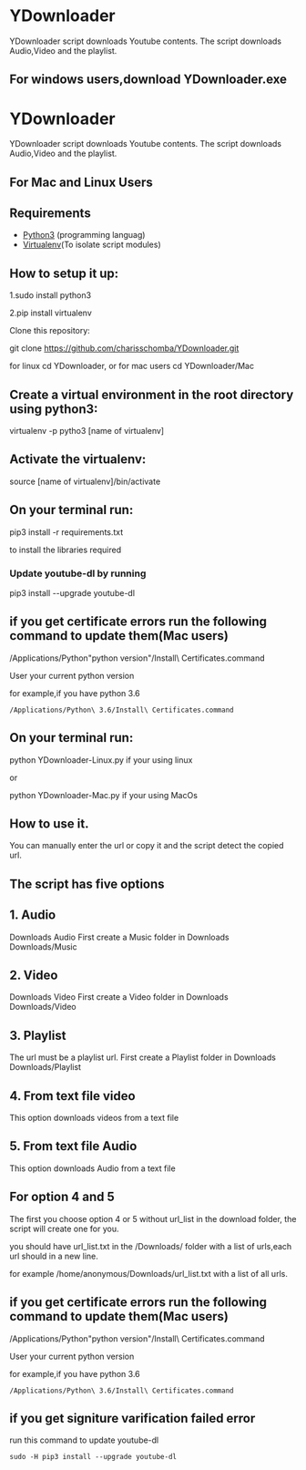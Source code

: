 # YDownloader
YDownloader script downloads Youtube contents.
The script downloads Audio,Video and the playlist.

## For windows users,download YDownloader.exe

# YDownloader
YDownloader script downloads Youtube contents.
The script downloads Audio,Video and the playlist.

## For Mac and Linux Users

## Requirements

- [Python3](https://www.python.org/) (programming languag)
- [Virtualenv](https://virtualenv.pypa.io/en/stable/)(To isolate script modules)

## How to setup it up:

1.sudo install python3

2.pip install virtualenv

Clone this repository:

git clone  https://github.com/charisschomba/YDownloader.git

for linux cd YDownloader,
or
for mac users cd YDownloader/Mac 


## Create a virtual environment in the root directory using python3:

virtualenv -p pytho3 [name of virtualenv]

## Activate the virtualenv:

source [name of virtualenv]/bin/activate

## On your terminal run:

pip3 install -r requirements.txt

to install the libraries required

### Update youtube-dl by running 

pip3 install --upgrade youtube-dl


## if you get certificate errors run the following command to update them(Mac users)
/Applications/Python\"python version"/Install\ Certificates.command

User your current python version

for example,if you have python 3.6

`/Applications/Python\ 3.6/Install\ Certificates.command`

## On your terminal run:

python YDownloader-Linux.py if your using linux

or

python YDownloader-Mac.py if your using MacOs


## How to use it.
You can manually enter the url or copy it and the script detect the copied url.

## The  script has five options
## 1. Audio

Downloads Audio
First create a Music folder in Downloads
Downloads/Music

## 2. Video

Downloads Video
First create a Video folder in Downloads
Downloads/Video

## 3. Playlist

The url must be a playlist url.
First create a Playlist folder in Downloads
Downloads/Playlist

## 4. From text file video

This option downloads videos from a text file

## 5. From text file Audio

This option downloads Audio from a text file

## For option 4 and 5

The first you choose option 4 or 5 without url_list in the download folder,
the script will create one for you.

you should have url_list.txt in the /Downloads/ folder with a list of urls,each url should in a new line.

for example /home/anonymous/Downloads/url_list.txt with a list of all urls.

## if you get certificate errors run the following command to update them(Mac users)
/Applications/Python\"python version"/Install\ Certificates.command

User your current python version

for example,if you have python 3.6

`/Applications/Python\ 3.6/Install\ Certificates.command`
## if you get signiture varification failed error

run this command to update youtube-dl

`sudo -H pip3 install --upgrade youtube-dl`

















